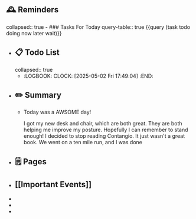 ## 🕰️ Reminders
collapsed:: true
	- ### Tasks For Today
	  query-table:: true
	  {{query (task todo doing now later wait)}}
- ## 📋 Todo List
  collapsed:: true
	- :LOGBOOK:
	  CLOCK: [2025-05-02 Fri 17:49:04]
	  :END:
- ##  ✏️ Summary
	- Today was a AWSOME day!
	  
	  I got my new desk and chair, which are both great. They are both helping me improve my posture. Hopefully I can remember to stand enough! I decided to stop reading Contangio. It just wasn't a great book. We went on a ten mile run, and I was done
- ## 🗒️ Pages
- ## [[Important Events]]
-
-
-